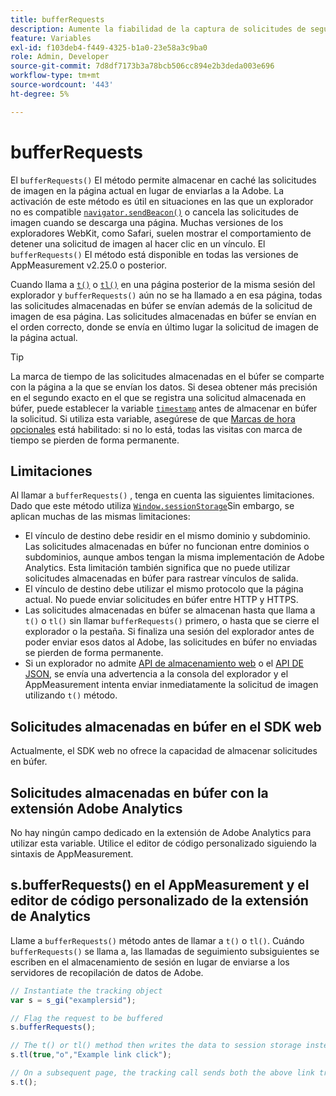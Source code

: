```yaml
---
title: bufferRequests
description: Aumente la fiabilidad de la captura de solicitudes de seguimiento de vínculos para los exploradores que descargan inmediatamente la página.
feature: Variables
exl-id: f103deb4-f449-4325-b1a0-23e58a3c9ba0
role: Admin, Developer
source-git-commit: 7d8df7173b3a78bcb506cc894e2b3deda003e696
workflow-type: tm+mt
source-wordcount: '443'
ht-degree: 5%

---
```


# bufferRequests

El `bufferRequests()` El método permite almacenar en caché las solicitudes de imagen en la página actual en lugar de enviarlas a la Adobe. La activación de este método es útil en situaciones en las que un explorador no es compatible [`navigator.sendBeacon()`](https://developer.mozilla.org/es-ES/docs/Web/API/Navigator/sendBeacon) o cancela las solicitudes de imagen cuando se descarga una página. Muchas versiones de los exploradores WebKit, como Safari, suelen mostrar el comportamiento de detener una solicitud de imagen al hacer clic en un vínculo. El `bufferRequests()` El método está disponible en todas las versiones de AppMeasurement v2.25.0 o posterior.

Cuando llama a [`t()`](t-method.md) o [`tl()`](tl-method.md) en una página posterior de la misma sesión del explorador y `bufferRequests()` aún no se ha llamado a en esa página, todas las solicitudes almacenadas en búfer se envían además de la solicitud de imagen de esa página. Las solicitudes almacenadas en búfer se envían en el orden correcto, donde se envía en último lugar la solicitud de imagen de la página actual.

>[!TIP]
>
>La marca de tiempo de las solicitudes almacenadas en el búfer se comparte con la página a la que se envían los datos. Si desea obtener más precisión en el segundo exacto en el que se registra una solicitud almacenada en búfer, puede establecer la variable [`timestamp`](../page-vars/timestamp.md) antes de almacenar en búfer la solicitud. Si utiliza esta variable, asegúrese de que [Marcas de hora opcionales](/help/technotes/timestamps-optional.md) está habilitado: si no lo está, todas las visitas con marca de tiempo se pierden de forma permanente.

## Limitaciones

Al llamar a `bufferRequests()` , tenga en cuenta las siguientes limitaciones. Dado que este método utiliza [`Window.sessionStorage`](https://developer.mozilla.org/en-US/docs/Web/API/Web_Storage_API)Sin embargo, se aplican muchas de las mismas limitaciones:

* El vínculo de destino debe residir en el mismo dominio y subdominio. Las solicitudes almacenadas en búfer no funcionan entre dominios o subdominios, aunque ambos tengan la misma implementación de Adobe Analytics. Esta limitación también significa que no puede utilizar solicitudes almacenadas en búfer para rastrear vínculos de salida.
* El vínculo de destino debe utilizar el mismo protocolo que la página actual. No puede enviar solicitudes en búfer entre HTTP y HTTPS.
* Las solicitudes almacenadas en búfer se almacenan hasta que llama a `t()` o `tl()` sin llamar `bufferRequests()` primero, o hasta que se cierre el explorador o la pestaña. Si finaliza una sesión del explorador antes de poder enviar esos datos al Adobe, las solicitudes en búfer no enviadas se pierden de forma permanente.
* Si un explorador no admite [API de almacenamiento web](https://developer.mozilla.org/en-US/docs/Web/API/Web_Storage_API) o el [API DE JSON](https://developer.mozilla.org/en-US/docs/Web/JavaScript/Reference/Global_Objects/JSON), se envía una advertencia a la consola del explorador y el AppMeasurement intenta enviar inmediatamente la solicitud de imagen utilizando `t()` método.

## Solicitudes almacenadas en búfer en el SDK web

Actualmente, el SDK web no ofrece la capacidad de almacenar solicitudes en búfer.

## Solicitudes almacenadas en búfer con la extensión Adobe Analytics

No hay ningún campo dedicado en la extensión de Adobe Analytics para utilizar esta variable. Utilice el editor de código personalizado siguiendo la sintaxis de AppMeasurement.

## s.bufferRequests() en el AppMeasurement y el editor de código personalizado de la extensión de Analytics

Llame a `bufferRequests()` método antes de llamar a `t()` o `tl()`. Cuándo `bufferRequests()` se llama a, las llamadas de seguimiento subsiguientes se escriben en el almacenamiento de sesión en lugar de enviarse a los servidores de recopilación de datos de Adobe.

```js
// Instantiate the tracking object
var s = s_gi("examplersid");

// Flag the request to be buffered
s.bufferRequests();

// The t() or tl() method then writes the data to session storage instead of sending it to Adobe
s.tl(true,"o","Example link click");

// On a subsequent page, the tracking call sends both the above link tracking call and the page view call
s.t();
```
